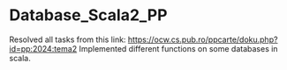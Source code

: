 # Database_Scala2_PP
Resolved all tasks from this link: https://ocw.cs.pub.ro/ppcarte/doku.php?id=pp:2024:tema2
Implemented different functions on some databases in scala.
